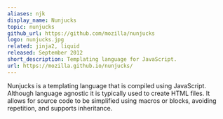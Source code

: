 ```yaml
---
aliases: njk
display_name: Nunjucks
topic: nunjucks
github_url: https://github.com/mozilla/nunjucks
logo: nunjucks.jpg
related: jinja2, liquid
released: September 2012
short_description: Templating language for JavaScript.
url: https://mozilla.github.io/nunjucks/
---
```

Nunjucks is a templating language that is compiled using JavaScript.
Although language agnostic it is typically used to create HTML files.
It allows for source code to be simplified using macros or blocks, avoiding repetition, and supports inheritance.
